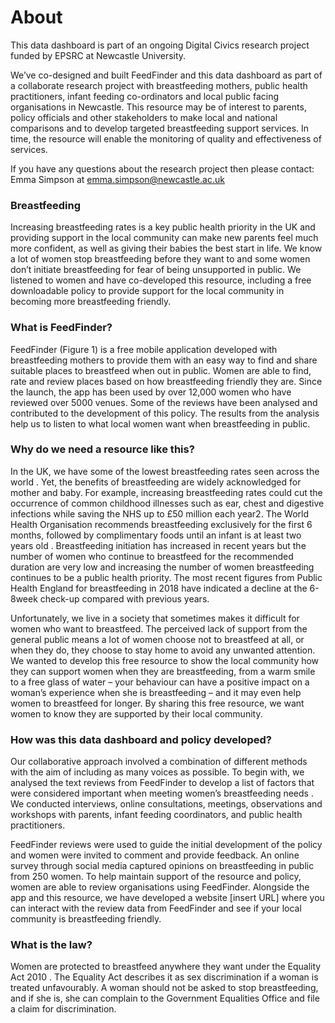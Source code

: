 # About

This data dashboard is part of an ongoing Digital Civics research project funded by EPSRC at Newcastle University. 

We’ve co-designed and built FeedFinder and this data dashboard as part of a collaborate research project with breastfeeding mothers, public health practitioners, infant feeding co-ordinators and local public facing organisations in Newcastle. This resource may be of interest to parents, policy officials and other stakeholders to make local and national comparisons and to develop targeted breastfeeding support services. In time, the resource will enable the monitoring of quality and effectiveness of services.

If you have any questions about the research project then please contact:
Emma Simpson at emma.simpson@newcastle.ac.uk

### Breastfeeding

Increasing breastfeeding rates is a key public health priority in the UK and providing support in the local community can make new parents feel much more confident, as well as giving their babies the best start in life. 
We know a lot of women stop breastfeeding before they want to and some women don’t initiate breastfeeding for fear of being unsupported in public. We listened to women and have co-developed this resource, including a free downloadable policy to provide support for the local community in becoming more breastfeeding friendly. 

### What is FeedFinder?

FeedFinder  (Figure 1) is a free mobile application developed with breastfeeding mothers to provide them with an easy way to find and share suitable places to breastfeed when out in public. Women are able to find, rate and review places based on how breastfeeding friendly they are. Since the launch, the app has been used by over 12,000 women who have reviewed over 5000 venues. Some of the reviews have been analysed and contributed to the development of this policy. The results from the analysis help us to listen to what local women want when breastfeeding in public. 

### Why do we need a resource like this?

In the UK, we have some of the lowest breastfeeding rates seen across the world . Yet, the benefits of breastfeeding are widely acknowledged for mother and baby. For example, increasing breastfeeding rates could cut the occurrence of common childhood illnesses such as ear, chest and digestive infections while saving the NHS up to £50 million each year2. The World Health Organisation recommends breastfeeding exclusively for the first 6 months, followed by complimentary foods until an infant is at least two years old . Breastfeeding initiation has increased in recent years but the number of women who continue to breastfeed for the recommended duration are very low and increasing the number of women breastfeeding continues to be a public health priority. The most recent figures from Public Health England for breastfeeding in 2018 have indicated a decline at the 6-8week check-up compared with previous years. 

Unfortunately, we live in a society that sometimes makes it difficult for women who want to breastfeed. The perceived lack of support from the general public means a lot of women choose not to breastfeed at all, or when they do, they choose to stay home to avoid any unwanted attention. We wanted to develop this free resource to show the local community how they can support women when they are breastfeeding, from a warm smile to a free glass of water – your behaviour can have a positive impact on a woman’s experience when she is breastfeeding – and it may even help women to breastfeed for longer. By sharing this free resource, we want women to know they are supported by their local community. 

### How was this data dashboard and policy developed? 

Our collaborative approach involved a combination of different methods with the aim of including as many voices as possible. To begin with, we analysed the text reviews from FeedFinder to develop a list of factors that were considered important when meeting women’s breastfeeding needs . 
We conducted interviews, online consultations, meetings, observations and workshops with parents, infant feeding coordinators, and public health practitioners. 

FeedFinder reviews were used to guide the initial development of the policy and women were invited to comment and provide feedback. An online survey through social media captured opinions on breastfeeding in public from 250 women. To help maintain support of the resource and policy, women are able to review organisations using FeedFinder. Alongside the app and this resource, we have developed a website [insert URL] where you can interact with the review data from FeedFinder and see if your local community is breastfeeding friendly. 

### What is the law?

Women are protected to breastfeed anywhere they want under the Equality Act 2010 . The Equality Act describes it as sex discrimination if a woman is treated unfavourably. A woman should not be asked to stop breastfeeding, and if she is, she can complain to the Government Equalities Office and file a claim for discrimination.

 




